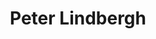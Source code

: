 ---
title: Peter Lindbergh
layout: photographer_layout
thumb: lindbergh-thumb.jpg
main: lindbergh-01.jpg
shots:
    - lindbergh-02.jpg
    - lindbergh-03.jpg
    - lindbergh-04.jpg
    - lindbergh-05.jpg
references:
    - name: Official site
      url: http://www.peterlindbergh.com/
    - name: Wikipedia
      url: https://en.wikipedia.org/wiki/Peter_Lindbergh
---